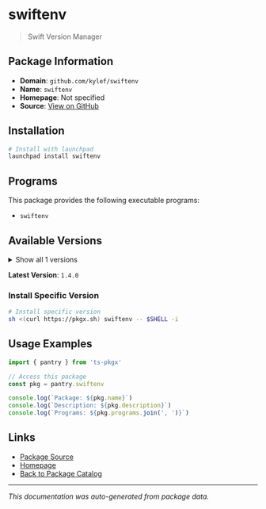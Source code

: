 # swiftenv

> Swift Version Manager

## Package Information

- **Domain**: `github.com/kylef/swiftenv`
- **Name**: `swiftenv`
- **Homepage**: Not specified
- **Source**: [View on GitHub](https://github.com/pkgxdev/pantry/tree/main/projects/github.com/kylef/swiftenv/package.yml)

## Installation

```bash
# Install with launchpad
launchpad install swiftenv
```

## Programs

This package provides the following executable programs:

- `swiftenv`

## Available Versions

<details>
<summary>Show all 1 versions</summary>

- `1.4.0`

</details>

**Latest Version**: `1.4.0`

### Install Specific Version

```bash
# Install specific version
sh <(curl https://pkgx.sh) swiftenv -- $SHELL -i
```

## Usage Examples

```typescript
import { pantry } from 'ts-pkgx'

// Access this package
const pkg = pantry.swiftenv

console.log(`Package: ${pkg.name}`)
console.log(`Description: ${pkg.description}`)
console.log(`Programs: ${pkg.programs.join(', ')}`)
```

## Links

- [Package Source](https://github.com/pkgxdev/pantry/tree/main/projects/github.com/kylef/swiftenv/package.yml)
- [Homepage](#)
- [Back to Package Catalog](../../../package-catalog.md)

---

*This documentation was auto-generated from package data.*
